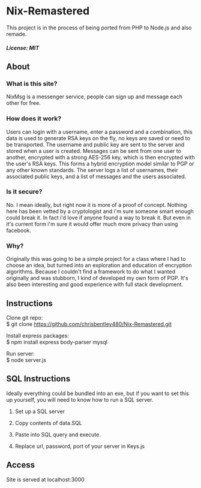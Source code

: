 # Nix-Remastered
This project is in the process of being ported from PHP to Node.js and also remade.

##### License: MIT

## About  
### What is this site?  
NixMsg is a messenger service, people can sign up and message each other for free.  

### How does it work?   
Users can login with a username, enter a password and a combination, this data is used to generate RSA keys on the fly, no keys are saved or need to be transported. The username and public key are sent to the server and stored when a user is created. Messages can be sent from one user to another, encrypted with a strong AES-256 key, which is then encrypted with the user's RSA keys. This forms a hybrid encryption model similar to PGP or any other known standards. The server logs a list of usernames, their associated public keys, and a list of messages and the users associated.  

### Is it secure?  
No. I mean ideally, but right now it is more of a proof of concept. Nothing here has been vetted by a cryptologist and i'm sure someone smart enough could break it. In fact i'd love if anyone found a way to break it. But even in it's current form i'm sure it would offer much more privacy than using facebook.   

### Why?  
Originally this was going to be a simple project for a class where I had to choose an idea, but turned into an exploration and education of encryption algorithms. Because I couldn't find a framework to do what I wanted originally and was stubborn, I kind of developed my own form of PGP. It's also been interesting and good experience with full stack development.

## Instructions  
Clone git repo:      
$ git clone https://github.com/chrisbentley480/Nix-Remastered.git  

Install express packages:   
$ npm install express body-parser mysql  

Run server:  
$ node server.js    

## SQL Instructions  

Ideally everything could be bundled into an exe, but if you want to set this up yourself, you will need to know how to run a SQL server.

1) Set up a SQL server  

2) Copy contents of data.SQL  

3) Paste into SQL query and execute.   

4) Replace url, password, port of your server in Keys.js  

## Access

Site is served at localhost:3000   
